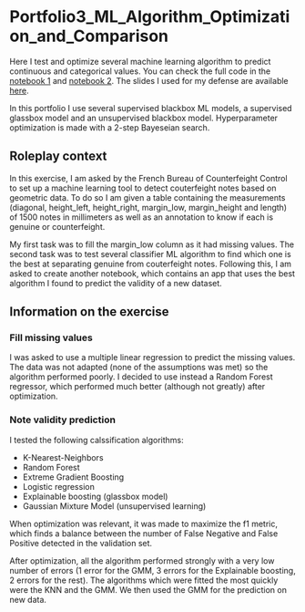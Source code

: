 # Portfolio3_ML_Algorithm_Optimization_and_Comparison

Here I test and optimize several machine learning algorithm to predict continuous and categorical values. You can check the full code in the [notebook 1](https://github.com/VivienPichon/Portfolio3_ML_Algorithm_Optimization_and_Comparison/blob/main/Notebook_1_analysis_and_model_choice.ipynb) and [notebook 2](https://github.com/VivienPichon/Portfolio3_ML_Algorithm_Optimization_and_Comparison/blob/main/Notebook2_note_validity_prediction.ipynb). The slides I used for my defense are available [here](https://github.com/VivienPichon/Portfolio3_ML_Algorithm_Optimization_and_Comparison/blob/main/Results_presentation_slides.pdf).

In this portfolio I use several supervised blackbox ML models, a supervised glassbox model and an unsupervised blackbox model. 
Hyperparameter optimization is made with a 2-step Bayeseian search. 

## Roleplay context

In this exercise, I am asked by the French Bureau of Counterfeight Control to set up a machine learning tool to detect couterfeight notes based on geometric data. 
To do so I am given a table containing the measurements (diagonal, height_left, height_right, margin_low, margin_height and length) of 1500 notes in millimeters as well as an annotation to know if each is genuine or counterfeight.

My first task was to fill the margin_low column as it had missing values.
The second task was to test several classifier ML algorithm to find which one is the best at separating genuine from couterfeight notes.
Following this, I am asked to create another notebook, which contains an app that uses the best algorithm I found to predict the validity of a new dataset.

## Information on the exercise

### Fill missing values

I was asked to use a multiple linear regression to predict the missing values. The data was not adapted (none of the assumptions was met) so the algorithm performed poorly.
I decided to use instead a Random Forest regressor, which performed much better (although not greatly) after optimization.

### Note validity prediction

I tested the following calssification algorithms:

- K-Nearest-Neighbors
- Random Forest
- Extreme Gradient Boosting
- Logistic regression
- Explainable boosting (glassbox model)
- Gaussian Mixture Model (unsupervised learning)

When optimization was relevant, it was made to maximize the f1 metric, which finds a balance between the number of False Negative and False Positive detected in the validation set.

After optimization, all the algorithm performed strongly with a very low number of errors (1 error for the GMM, 3 errors for the Explainable boosting, 2 errors for the rest).
The algorithms which were fitted the most quickly were the KNN and the GMM. We then used the GMM for the prediction on new data.

